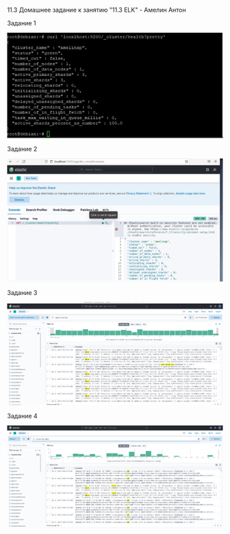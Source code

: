 11.3 Домашнее задание к занятию "11.3 ELK" - Амелин Антон

Задание 1

![alt test](https://github.com/xZuLuSx/disaster-recovery/blob/main/elk1.jpg)

Задание 2

![alt test](https://github.com/xZuLuSx/disaster-recovery/blob/main/elk2.jpg)

Задание 3

![alt test](https://raw.githubusercontent.com/xZuLuSx/disaster-recovery/main/zad3elk.png)

Задание 4

![alt test](https://raw.githubusercontent.com/xZuLuSx/disaster-recovery/main/zad4elk.png)
